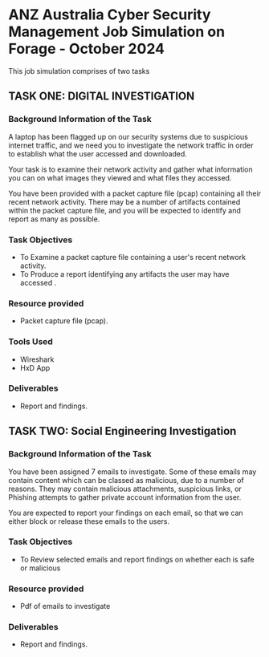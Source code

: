 # ANZ Australia Cyber Security Management Job Simulation on Forage - October 2024
 This job simulation comprises of two tasks
   
   ## TASK ONE: DIGITAL INVESTIGATION
   
   ### Background Information of the Task

   A laptop has been flagged up on our security systems due to suspicious internet traffic, and we need you to investigate the network traffic in order to establish what the user accessed and downloaded.

   Your task is to examine their network activity and gather what information you can on what images they viewed and what files they accessed. 

   You have been provided with a packet capture file (pcap) containing all their recent network activity. There may be a number of artifacts contained within the packet capture file, and you will be expected to identify and report as many as possible. 

   ### Task Objectives

   - To Examine a packet capture file containing a user's recent network activity.
   - To Produce a report identifying any artifacts the user may have accessed .

   ### Resource provided

   - Packet capture file (pcap).

   ### Tools Used

   - Wireshark
   - HxD App

   ### Deliverables

   - Report and findings.



   ## TASK TWO: Social Engineering Investigation

   ### Background Information of the Task

   You have been assigned 7 emails to investigate. Some of these emails may contain content which can be classed as malicious, due to 
    a number of reasons. They may contain malicious attachments, suspicious links, or Phishing attempts to gather private account 
    information from the user.

   You are expected to report your findings on each email, so that we can either block or release these emails to the users.

   ### Task Objectives

   - To Review selected emails and report findings on whether each is safe or malicious

   ### Resource provided

   - Pdf of emails to investigate

   ### Deliverables

   - Report and findings.